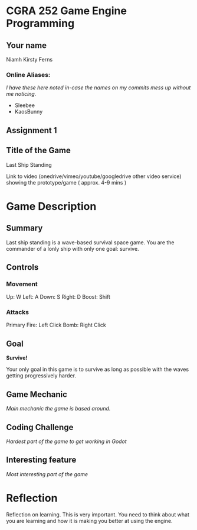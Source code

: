 # CGRA 252 Game Engine Programming
## Your name
Niamh Kirsty Ferns

### Online Aliases:
*I have these here noted in-case the names on my commits mess up without me noticing.*
- Sleebee
- KaosBunny

## Assignment 1
## Title of the Game
Last Ship Standing

Link to video (onedrive/vimeo/youtube/googledrive other video service) showing the prototype/game ( approx. 4-9 mins )

# Game Description
## Summary
Last ship standing is a wave-based survival space game. You are the commander of a lonly ship with only one goal: survive.

## Controls
### Movement
Up:    W
Left:  A
Down:  S
Right: D
Boost: Shift

### Attacks
Primary Fire: Left Click
Bomb:         Right Click

## Goal
**Survive!**

Your only goal in this game is to survive as long as possible with the waves getting progressively harder.

## Game Mechanic
*Main mechanic the game is based around.*

## Coding Challenge
*Hardest part of the game to get working in Godot*

## Interesting feature
*Most interesting part of the game*

# Reflection
Reflection on learning.  This is very important.  You need to think about what you are learning and how it is making you better at using the engine.
